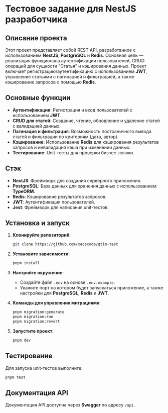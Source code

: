 # Тестовое задание для NestJS разработчика

## Описание проекта

Этот проект представляет собой REST API, разработанное с использованием **NestJS**, **PostgreSQL** и **Redis**. Основная цель — реализация функционала аутентификации пользователей, CRUD операций для сущности "Статья" и кэширования данных. Проект включает регистрацию/аутентификацию с использованием **JWT**, управление статьями с пагинацией и фильтрацией, а также кэширование запросов с помощью **Redis**.

## Основные функции

- **Аутентификация**: Регистрация и вход пользователей с использованием **JWT**.
- **CRUD для статей**: Создание, чтение, обновление и удаление статей с валидацией данных.
- **Пагинация и фильтрация**: Возможность постраничного вывода статей и фильтрации по критериям (дата, автор).
- **Кэширование**: Использование **Redis** для кэширования результатов запросов и инвалидация кэша при изменении данных.
- **Тестирование**: Unit-тесты для проверки бизнес-логики.

## Стэк

- **NestJS**: Фреймворк для создания серверного приложения.
- **PostgreSQL**: База данных для хранения данных с использованием **TypeORM**.
- **Redis**: Кэширование результатов запросов.
- **JWT**: Аутентификация пользователей.
- **Jest**: Фреймворк для написания unit-тестов.

## Установка и запуск

1. **Клонируйте репозиторий**:

   ```bash
   git clone https://github.com/xaoscode/qtim-test
   ```

2. **Установите зависимости**:

   ```bash
   pnpm install
   ```

3. **Настройте окружение**:
   - Создайте файл `.env` на основе `.env.example`.
   - Укажите порт на котором будет запускаться приложение, а также настройки для **PostgreSQL**, **Redis** и **JWT**.

4. **Команды для управления миграциями**:

   ```bash
   pnpm migration:generate
   pnpm migration:run
   pnpm migration:revert
   ```

5. **Запустите проект**:
   ```bash
   pnpm dev
   ```

## Тестирование

Для запуска unit-тестов выполните:

```bash
pnpm test
```

## Документация API

Документация API доступна через **Swagger** по адресу `/api`.
